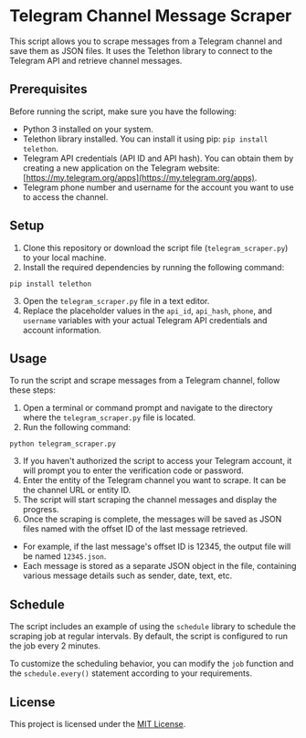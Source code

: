 # Telegram Channel Message Scraper

This script allows you to scrape messages from a Telegram channel and save them as JSON files. It uses the Telethon library to connect to the Telegram API and retrieve channel messages.

## Prerequisites

Before running the script, make sure you have the following:

- Python 3 installed on your system.
- Telethon library installed. You can install it using pip: `pip install telethon`.
- Telegram API credentials (API ID and API hash). You can obtain them by creating a new application on the Telegram website: [https://my.telegram.org/apps](https://my.telegram.org/apps).
- Telegram phone number and username for the account you want to use to access the channel.

## Setup

1. Clone this repository or download the script file (`telegram_scraper.py`) to your local machine.
2. Install the required dependencies by running the following command:

```pip install telethon```

3. Open the `telegram_scraper.py` file in a text editor.
4. Replace the placeholder values in the `api_id`, `api_hash`, `phone`, and `username` variables with your actual Telegram API credentials and account information.

## Usage

To run the script and scrape messages from a Telegram channel, follow these steps:

1. Open a terminal or command prompt and navigate to the directory where the `telegram_scraper.py` file is located.
2. Run the following command:
   
```python telegram_scraper.py```

3. If you haven't authorized the script to access your Telegram account, it will prompt you to enter the verification code or password.
4. Enter the entity of the Telegram channel you want to scrape. It can be the channel URL or entity ID.
5. The script will start scraping the channel messages and display the progress.
6. Once the scraping is complete, the messages will be saved as JSON files named with the offset ID of the last message retrieved.
- For example, if the last message's offset ID is 12345, the output file will be named `12345.json`.
- Each message is stored as a separate JSON object in the file, containing various message details such as sender, date, text, etc.

## Schedule

The script includes an example of using the `schedule` library to schedule the scraping job at regular intervals. By default, the script is configured to run the job every 2 minutes.

To customize the scheduling behavior, you can modify the `job` function and the `schedule.every()` statement according to your requirements.

## License

This project is licensed under the [MIT License](LICENSE).

